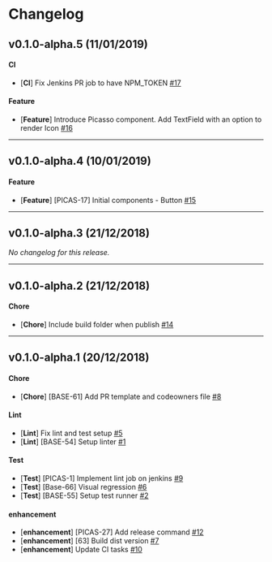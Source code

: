 # Changelog

## v0.1.0-alpha.5 (11/01/2019)

#### CI

- [**CI**] Fix Jenkins PR job to have NPM_TOKEN [#17](https://github.com/toptal/picasso/pull/17)

#### Feature

- [**Feature**] Introduce Picasso component. Add TextField with an option to render Icon [#16](https://github.com/toptal/picasso/pull/16)

---

## v0.1.0-alpha.4 (10/01/2019)

#### Feature

- [**Feature**] [PICAS-17] Initial components - Button [#15](https://github.com/toptal/picasso/pull/15)

---

## v0.1.0-alpha.3 (21/12/2018)
*No changelog for this release.*

---

## v0.1.0-alpha.2 (21/12/2018)

#### Chore

- [**Chore**] Include build folder when publish [#14](https://github.com/toptal/picasso/pull/14)

---

## v0.1.0-alpha.1 (20/12/2018)

#### Chore

- [**Chore**] [BASE-61] Add PR template and codeowners file [#8](https://github.com/toptal/picasso/pull/8)

#### Lint

- [**Lint**] Fix lint and test setup [#5](https://github.com/toptal/picasso/pull/5)
- [**Lint**] [BASE-54] Setup linter [#1](https://github.com/toptal/picasso/pull/1)

#### Test

- [**Test**] [PICAS-1] Implement lint job on jenkins [#9](https://github.com/toptal/picasso/pull/9)
- [**Test**] [Base-66] Visual regression [#6](https://github.com/toptal/picasso/pull/6)
- [**Test**] [BASE-55] Setup test runner [#2](https://github.com/toptal/picasso/pull/2)

#### enhancement

- [**enhancement**] [PICAS-27] Add release command [#12](https://github.com/toptal/picasso/pull/12)
- [**enhancement**] [63] Build dist version [#7](https://github.com/toptal/picasso/pull/7)
- [**enhancement**] Update CI tasks [#10](https://github.com/toptal/picasso/pull/10)
